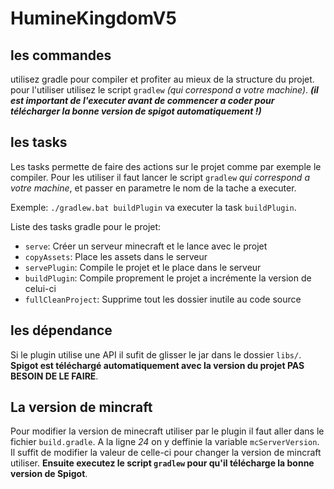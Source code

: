 # HumineKingdomV5

## les commandes
utilisez gradle pour compiler et profiter au mieux de la structure du projet.
pour l'utiliser utilisez le script ```gradlew``` *(qui correspond a votre machine)*.
***(il est important de l'executer avant de commencer a coder pour télécharger la bonne version de spigot automatiquement !)***

## les tasks
Les tasks permette de faire des actions sur le projet comme par exemple le compiler.
Pour les utiliser il faut lancer le script ```gradlew``` *qui correspond a votre machine*,
et passer en parametre le nom de la tache a executer.

Exemple: ```./gradlew.bat buildPlugin``` va executer la task ```buildPlugin```.

Liste des tasks gradle pour le projet:
* ```serve```: Créer un serveur minecraft et le lance avec le projet
* ```copyAssets```: Place les assets dans le serveur
* ```servePlugin```: Compile le projet et le place dans le serveur
* ```buildPlugin```: Compile proprement le projet a incrémente la version de celui-ci
* ```fullCleanProject```: Supprime tout les dossier inutile au code source
## les dépendance
Si le plugin utilise une API il sufit de glisser le jar dans le dossier ```libs/```.
**Spigot est téléchargé automatiquement avec la version du projet PAS BESOIN DE LE FAIRE**.
## La version de mincraft
Pour modifier la version de minecraft utiliser par le plugin il faut aller dans le fichier ```build.gradle```.
A la ligne *24* on y deffinie la variable ```mcServerVersion```. Il suffit de modifier la valeur de celle-ci
pour changer la version de mincraft utiliser. **Ensuite executez le script ```gradlew``` pour qu'il télécharge
la bonne version de Spigot**.
